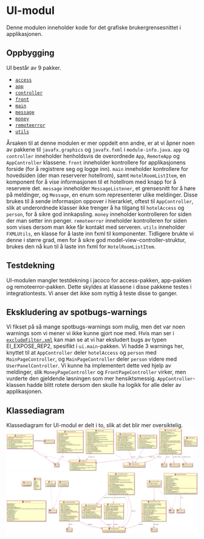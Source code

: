 # UI-modul

Denne modulen inneholder kode for det grafiske brukergrensesnittet i applikasjonen.

## Oppbygging
UI består av 9 pakker.
* [`access`](src/main/java/gr2116/ui/access)
* [`app`](src/main/java/gr2116/ui/app)
* [`controller`](src/main/java/gr2116/ui/controller)
* [`front`](src/main/java/gr2116/ui/front)
* [`main`](src/main/java/gr2116/ui/main)
* [`message`](src/main/java/gr2116/ui/message)
* [`money`](src/main/java/gr2116/ui/money)
* [`remoteerror`](src/main/java/gr2116/ui/remoteerror)
* [`utils`](src/main/java/gr2116/ui/utils)

Årsaken til at denne modulen er mer oppdelt enn andre, er at vi åpner noen av pakkene til `javafx.graphics` og `javafx.fxml` i `module-info.java`. `app` og `controller` inneholder henholdsvis de overordnede `App`, `RemoteApp` og `AppController` klassene. `front` inneholder kontrollere for applikasjonens forside (for å registrere seg og logge inn). `main` inneholder kontrollere for hovedsiden (der man reserverer hotellrom), samt `HotelRoomListItem`, en komponent for å vise informasjonen til et hotellrom med knapp for å reservere det. `message` inneholder `MessageListener`, et grensesnitt for å høre på meldinger, og `Message`, en enum som representerer ulike meldinger. Disse brukes til å sende informasjon oppover i hierarkiet, oftest til `AppController`, slik at underordnede klasser ikke trenger å ha tilgang til `hotelAccess` og `person`, for å sikre god innkapsling. `money` inneholder kontrolleren for siden der man setter inn penger. `remoteerror` inneholder kontrolleren for siden som vises dersom man ikke får kontakt med serveren. `utils` inneholder `FXMLUtils`, en klasse for å laste inn fxml til komponenter. Tidligere brukte vi denne i større grad, men for å sikre god model-view-controller-struktur, brukes den nå kun til å laste inn fxml for `HotelRoomListItem`.

## Testdekning

UI-modulen mangler testdekning i jacoco for access-pakken, app-pakken og remoteerror-pakken. Dette skyldes at klassene i disse pakkene testes i integrationtests. Vi anser det ikke som nyttig å teste disse to ganger.

## Ekskludering av spotbugs-warnings
Vi fikset på så mange spotbugs-warnings som mulig, men det var noen warnings som vi mener vi ikke kunne gjort noe med. Hvis man ser i [`excludeFilter.xml`](../config/excludeFilter.xml) kan man se at vi har eksludert bugs av typen EI_EXPOSE_REP2, spesifikt i `ui.main`-pakken. Vi hadde 3 warnings her, knyttet til at `AppController` deler `hotelAccess` og `person` med `MainPageController`, og `MainPageController` deler `person` videre med `UserPanelController`. Vi kunne ha implementert dette ved hjelp av meldinger, slik `MoneyPageController` og `FrontPageController` virker, men vurderte den gjeldende løsningen som mer hensiktsmessig. `AppController`-klassen hadde blitt rotete dersom den skulle ha logikk for alle deler av applikasjonen.

## Klassediagram

Klassediagram for UI-modul er delt i to, slik at det blir mer oversiktelig.
![klassediagram ui](../../docs/images/ui1.PNG "Klassediagram 1 for ui")
![klassediagram ui](../../docs/images/ui2.PNG "Klassediagram 2 for ui2")
